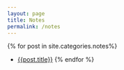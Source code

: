 ```yaml
---
layout: page
title: Notes
permalink: /notes
---
```



{% for post in site.categories.notes%}
   -  [{{post.title}}]({{post.url}})
{% endfor %}